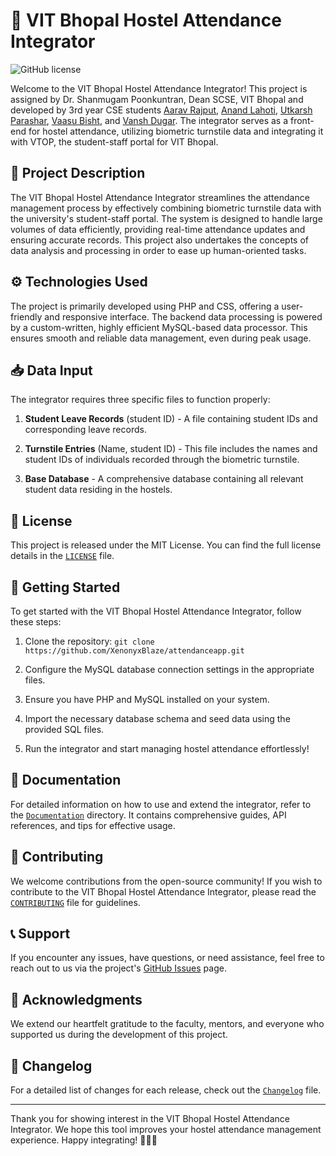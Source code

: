 # 👋 VIT Bhopal Hostel Attendance Integrator

![GitHub license](https://img.shields.io/badge/license-MIT-blue.svg)

Welcome to the VIT Bhopal Hostel Attendance Integrator! This project is assigned by Dr. Shanmugam Poonkuntran, Dean SCSE, VIT Bhopal and developed by 3rd year CSE students [Aarav Rajput](https://github.com/XenonyxBlaze), [Anand Lahoti](https://github.com/foundanand), [Utkarsh Parashar](https://github.com/thedabworthyglitch), [Vaasu Bisht](https://github.com/vaasu2002), and [Vansh Dugar](https://github.com/). The integrator serves as a front-end for hostel attendance, utilizing biometric turnstile data and integrating it with VTOP, the student-staff portal for VIT Bhopal.

## 📝 Project Description

The VIT Bhopal Hostel Attendance Integrator streamlines the attendance management process by effectively combining biometric turnstile data with the university's student-staff portal. The system is designed to handle large volumes of data efficiently, providing real-time attendance updates and ensuring accurate records. This project also undertakes the concepts of data analysis and processing in order to ease up human-oriented tasks.

## ⚙️ Technologies Used

The project is primarily developed using PHP and CSS, offering a user-friendly and responsive interface. The backend data processing is powered by a custom-written, highly efficient MySQL-based data processor. This ensures smooth and reliable data management, even during peak usage.

## 📥 Data Input

The integrator requires three specific files to function properly:

1. **Student Leave Records** (student ID) - A file containing student IDs and corresponding leave records.

2. **Turnstile Entries** (Name, student ID) - This file includes the names and student IDs of individuals recorded through the biometric turnstile.

3. **Base Database** - A comprehensive database containing all relevant student data residing in the hostels.

## 📄 License

This project is released under the MIT License. You can find the full license details in the [`LICENSE`](./LICENSE) file.

## 🚀 Getting Started

To get started with the VIT Bhopal Hostel Attendance Integrator, follow these steps:

1. Clone the repository: `git clone https://github.com/XenonyxBlaze/attendanceapp.git`

2. Configure the MySQL database connection settings in the appropriate files.

3. Ensure you have PHP and MySQL installed on your system.

4. Import the necessary database schema and seed data using the provided SQL files.

5. Run the integrator and start managing hostel attendance effortlessly!

## 📃 Documentation

For detailed information on how to use and extend the integrator, refer to the [`Documentation`](./Documentation) directory. It contains comprehensive guides, API references, and tips for effective usage.

## 🤝 Contributing

We welcome contributions from the open-source community! If you wish to contribute to the VIT Bhopal Hostel Attendance Integrator, please read the [`CONTRIBUTING`](./CONTRIBUTING.md) file for guidelines.

## 📞 Support

If you encounter any issues, have questions, or need assistance, feel free to reach out to us via the project's [GitHub Issues](https://github.com/your-username/hostel-attendance-integrator/issues) page.

## 📜 Acknowledgments

We extend our heartfelt gratitude to the faculty, mentors, and everyone who supported us during the development of this project.

## 📜 Changelog

For a detailed list of changes for each release, check out the [`Changelog`](./Changelog.md) file.

---

Thank you for showing interest in the VIT Bhopal Hostel Attendance Integrator. We hope this tool improves your hostel attendance management experience. Happy integrating! 🎉🏢🎯
